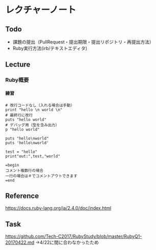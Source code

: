 # レクチャーノート

## Todo
 - 課題の提出（PullRequest・提出期限・提出リポジトリ・再提出方法）
 - Ruby実行方法(irb/テキストエディタ)

## Lecture

### Ruby概要


#### 練習

```
# 改行コードなし（入れる場合は手動）
print "hello \n world \n"
# 最終行に改行
puts "hello world"
# デバッグ用（型を含み出力）
p "hello world"

puts "hello\nworld"
puts 'hello\nworld'

test = "hello"
print"out:",test,"world"

=begin
コメント複数行の場合
一行の場合は＃でコメントアウトできます
=end

```

## Reference
https://docs.ruby-lang.org/ja/2.4.0/doc/index.html

## Task
https://github.com/Tech-C2017/RubyStudy/blob/master/RubyQ1-20170422.md
→4/22に間に合わなかったため
